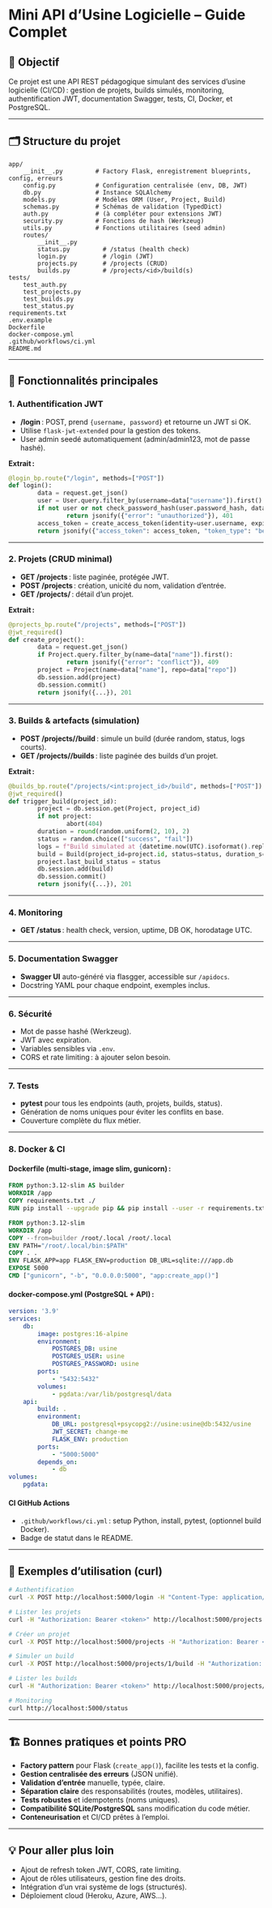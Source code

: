 # Mini API d’Usine Logicielle – Guide Complet

## 🚀 Objectif

Ce projet est une API REST pédagogique simulant des services d’usine logicielle (CI/CD) : gestion de projets, builds simulés, monitoring, authentification JWT, documentation Swagger, tests, CI, Docker, et PostgreSQL.

---

## 🗂️ Structure du projet

```
app/
	__init__.py         # Factory Flask, enregistrement blueprints, config, erreurs
	config.py           # Configuration centralisée (env, DB, JWT)
	db.py               # Instance SQLAlchemy
	models.py           # Modèles ORM (User, Project, Build)
	schemas.py          # Schémas de validation (TypedDict)
	auth.py             # (à compléter pour extensions JWT)
	security.py         # Fonctions de hash (Werkzeug)
	utils.py            # Fonctions utilitaires (seed admin)
	routes/
		__init__.py
		status.py         # /status (health check)
		login.py          # /login (JWT)
		projects.py       # /projects (CRUD)
		builds.py         # /projects/<id>/build(s)
tests/
	test_auth.py
	test_projects.py
	test_builds.py
	test_status.py
requirements.txt
.env.example
Dockerfile
docker-compose.yml
.github/workflows/ci.yml
README.md
```

---

## 🧩 Fonctionnalités principales

### 1. Authentification JWT

- **/login** : POST, prend `{username, password}` et retourne un JWT si OK.
- Utilise `flask-jwt-extended` pour la gestion des tokens.
- User admin seedé automatiquement (admin/admin123, mot de passe hashé).

**Extrait :**
```python
@login_bp.route("/login", methods=["POST"])
def login():
		data = request.get_json()
		user = User.query.filter_by(username=data["username"]).first()
		if not user or not check_password_hash(user.password_hash, data["password"]):
				return jsonify({"error": "unauthorized"}), 401
		access_token = create_access_token(identity=user.username, expires_delta=timedelta(minutes=30))
		return jsonify({"access_token": access_token, "token_type": "bearer"})
```

---

### 2. Projets (CRUD minimal)

- **GET /projects** : liste paginée, protégée JWT.
- **POST /projects** : création, unicité du nom, validation d’entrée.
- **GET /projects/<id>** : détail d’un projet.

**Extrait :**
```python
@projects_bp.route("/projects", methods=["POST"])
@jwt_required()
def create_project():
		data = request.get_json()
		if Project.query.filter_by(name=data["name"]).first():
				return jsonify({"error": "conflict"}), 409
		project = Project(name=data["name"], repo=data["repo"])
		db.session.add(project)
		db.session.commit()
		return jsonify({...}), 201
```

---

### 3. Builds & artefacts (simulation)

- **POST /projects/<id>/build** : simule un build (durée random, status, logs courts).
- **GET /projects/<id>/builds** : liste paginée des builds d’un projet.

**Extrait :**
```python
@builds_bp.route("/projects/<int:project_id>/build", methods=["POST"])
@jwt_required()
def trigger_build(project_id):
		project = db.session.get(Project, project_id)
		if not project:
				abort(404)
		duration = round(random.uniform(2, 10), 2)
		status = random.choice(["success", "fail"])
		logs = f"Build simulated at {datetime.now(UTC).isoformat().replace('+00:00','Z')}. Status: {status}"
		build = Build(project_id=project.id, status=status, duration_s=duration, logs=logs)
		project.last_build_status = status
		db.session.add(build)
		db.session.commit()
		return jsonify({...}), 201
```

---

### 4. Monitoring

- **GET /status** : health check, version, uptime, DB OK, horodatage UTC.

---

### 5. Documentation Swagger

- **Swagger UI** auto-généré via flasgger, accessible sur `/apidocs`.
- Docstring YAML pour chaque endpoint, exemples inclus.

---

### 6. Sécurité

- Mot de passe hashé (Werkzeug).
- JWT avec expiration.
- Variables sensibles via `.env`.
- CORS et rate limiting : à ajouter selon besoin.

---

### 7. Tests

- **pytest** pour tous les endpoints (auth, projets, builds, status).
- Génération de noms uniques pour éviter les conflits en base.
- Couverture complète du flux métier.

---

### 8. Docker & CI

#### Dockerfile (multi-stage, image slim, gunicorn) :
```dockerfile
FROM python:3.12-slim AS builder
WORKDIR /app
COPY requirements.txt ./
RUN pip install --upgrade pip && pip install --user -r requirements.txt

FROM python:3.12-slim
WORKDIR /app
COPY --from=builder /root/.local /root/.local
ENV PATH="/root/.local/bin:$PATH"
COPY . .
ENV FLASK_APP=app FLASK_ENV=production DB_URL=sqlite:///app.db
EXPOSE 5000
CMD ["gunicorn", "-b", "0.0.0.0:5000", "app:create_app()"]
```

#### docker-compose.yml (PostgreSQL + API) :
```yaml
version: '3.9'
services:
	db:
		image: postgres:16-alpine
		environment:
			POSTGRES_DB: usine
			POSTGRES_USER: usine
			POSTGRES_PASSWORD: usine
		ports:
			- "5432:5432"
		volumes:
			- pgdata:/var/lib/postgresql/data
	api:
		build: .
		environment:
			DB_URL: postgresql+psycopg2://usine:usine@db:5432/usine
			JWT_SECRET: change-me
			FLASK_ENV: production
		ports:
			- "5000:5000"
		depends_on:
			- db
volumes:
	pgdata:
```

#### CI GitHub Actions

- `.github/workflows/ci.yml` : setup Python, install, pytest, (optionnel build Docker).
- Badge de statut dans le README.

---

## 🧪 Exemples d’utilisation (curl)

```bash
# Authentification
curl -X POST http://localhost:5000/login -H "Content-Type: application/json" -d '{"username":"admin","password":"admin123"}'

# Lister les projets
curl -H "Authorization: Bearer <token>" http://localhost:5000/projects

# Créer un projet
curl -X POST http://localhost:5000/projects -H "Authorization: Bearer <token>" -H "Content-Type: application/json" -d '{"name":"DemoProj","repo":"https://github.com/demo/repo"}'

# Simuler un build
curl -X POST http://localhost:5000/projects/1/build -H "Authorization: Bearer <token>"

# Lister les builds
curl -H "Authorization: Bearer <token>" http://localhost:5000/projects/1/builds

# Monitoring
curl http://localhost:5000/status
```

---

## 🏗️ Bonnes pratiques et points PRO

- **Factory pattern** pour Flask (`create_app()`), facilite les tests et la config.
- **Gestion centralisée des erreurs** (JSON unifié).
- **Validation d’entrée** manuelle, typée, claire.
- **Séparation claire** des responsabilités (routes, modèles, utilitaires).
- **Tests robustes** et idempotents (noms uniques).
- **Compatibilité SQLite/PostgreSQL** sans modification du code métier.
- **Conteneurisation** et CI/CD prêtes à l’emploi.

---

## 💡 Pour aller plus loin

- Ajout de refresh token JWT, CORS, rate limiting.
- Ajout de rôles utilisateurs, gestion fine des droits.
- Intégration d’un vrai système de logs (structurés).
- Déploiement cloud (Heroku, Azure, AWS…).

